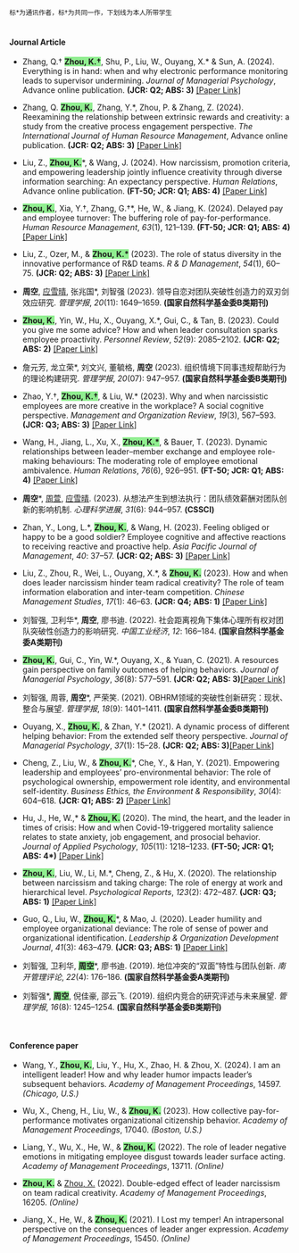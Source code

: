 <span style="font-size: smaller;">标*为通讯作者，标†为共同一作，下划线为本人所带学生</span><br>
<br>
#### Journal Article
- Zhang, Q.† <strong style="background-color: lightgreen;">Zhou, K.†</strong>, Shu, P., Liu, W., Ouyang, X.* & Sun, A. (2024). Everything is in hand: when and why electronic performance monitoring leads to supervisor undermining. *Journal of Managerial Psychology*, Advance online publication. <strong>(JCR: Q2; ABS: 3)</strong> [[Paper Link]](https://doi.org/10.1108/JMP-11-2023-0686)

- Zhang, Q. <strong style="background-color: lightgreen;">Zhou, K.</strong>, Zhang, Y.*, Zhou, P. & Zhang, Z. (2024). Reexamining the relationship between extrinsic rewards and creativity: a study from the creative process engagement perspective. *The International Journal of Human Resource Management*, Advance online publication. <strong>(JCR: Q2; ABS: 3)</strong> [[Paper Link]](https://doi.org/10.1080/09585192.2024.2347645)

- Liu, Z., <strong style="background-color: lightgreen;">Zhou, K.</strong>*, & Wang, J. (2024). How narcissism, promotion criteria, and empowering leadership jointly influence creativity through diverse information searching: An expectancy perspective. *Human Relations*, Advance online publication. <strong>(FT-50; JCR: Q1; ABS: 4)</strong> [[Paper Link]](https://doi.org/10.1177/00187267241239855)

- <strong style="background-color: lightgreen;">Zhou, K.</strong>, Xia, Y.†, Zhang, G.†*, He, W., & Jiang, K. (2024). Delayed pay and employee turnover: The buffering role of pay-for-performance. *Human Resource Management*, *63*(1), 121–139. <strong>(FT-50; JCR: Q1; ABS: 4)</strong>  [[Paper Link]](https://doi.org/10.1002/hrm.22191) 

- Liu, Z., Ozer, M., & <strong style="background-color: lightgreen;">Zhou, K.*</strong> (2023). The role of status diversity in the innovative performance of R&D teams. *R & D Management*, *54*(1), 60–75. <strong>(JCR: Q2; ABS: 3)</strong> [[Paper Link]](https://doi.org/10.1111/radm.12643) 

- <strong>周空</strong>, <ins>应雪晴</ins>, 张兆国*, 刘智强 (2023). 领导自恋对团队突破性创造力的双刃剑效应研究. *管理学报*, *20*(11): 1649–1659. <strong>(国家自然科学基金委B类期刊)</strong>

- <strong style="background-color: lightgreen;">Zhou, K.</strong>, Yin, W., Hu, X., Ouyang, X.*, Gui, C., & Tan, B. (2023). Could you give me some advice? How and when leader consultation sparks employee proactivity. *Personnel Review*, *52*(9): 2085–2102. <strong>(JCR: Q2; ABS: 2)</strong> [[Paper Link]](https://doi.org/10.1108/PR-01-2021-0040) 

- 詹元芳, 龙立荣*, 刘文兴, 董毓格, <strong>周空</strong> (2023). 组织情境下同事违规帮助行为的理论构建研究. *管理学报*, *20*(07): 947–957. <strong>(国家自然科学基金委B类期刊)</strong>

- Zhao, Y.†, <strong style="background-color: lightgreen;">Zhou, K.†</strong>, & Liu, W.* (2023). Why and when narcissistic employees are more creative in the workplace? A social cognitive perspective. *Management and Organization Review*, *19*(3), 567–593. <strong>(JCR: Q3; ABS: 3)</strong> [[Paper Link]](https://doi.org/10.1017/mor.2022.42) 

- Wang, H., Jiang, L., Xu, X., <strong style="background-color: lightgreen;">Zhou, K.*</strong>, & Bauer, T. (2023). Dynamic relationships between leader–member exchange and employee role-making behaviours: The moderating role of employee emotional ambivalence. *Human Relations*, *76*(6), 926–951. <strong>(FT-50; JCR: Q1; ABS: 4)</strong> [[Paper Link]](https://doi.org/10.1177/00187267221075253) 

- <strong>周空</strong>*, <ins>周萱</ins>, <ins>应雪晴</ins>. (2023). 从想法产生到想法执行：团队绩效薪酬对团队创新的影响机制. *心理科学进展*, *31*(6): 944–957. <strong>(CSSCI)</strong>

- Zhan, Y., Long, L.*, <strong style="background-color: lightgreen;">Zhou, K.</strong>, & Wang, H. (2023). Feeling obliged or happy to be a good soldier? Employee cognitive and affective reactions to receiving reactive and proactive help. *Asia Pacific Journal of Management*, *40*: 37–57. <strong>(JCR: Q2; ABS: 3)</strong> [[Paper Link]](https://doi.org/10.1007/s10490-021-09774-w) 

- Liu, Z., Zhou, R., Wei, L., Ouyang, X.*, & <strong style="background-color: lightgreen;">Zhou, K.</strong> (2023). How and when does leader narcissism hinder team radical creativity? The role of team information elaboration and inter-team competition. *Chinese Management Studies*, *17*(1): 46–63. <strong>(JCR: Q4; ABS: 1)</strong> [[Paper Link]](https://doi.org/10.1108/CMS-08-2021-0347) 

- 刘智强, 卫利华*, <strong>周空</strong>, 廖书迪. (2022). 社会距离视角下集体心理所有权对团队突破性创造力的影响研究. *中国工业经济*, *12*: 166–184. <strong>(国家自然科学基金委A类期刊)</strong>

- <strong style="background-color: lightgreen;">Zhou, K.</strong>, Gui, C., Yin, W.*, Ouyang, X., & Yuan, C. (2021). A resources gain perspective on family outcomes of helping behaviors. *Journal of Managerial Psychology*, *36*(8): 577–591. <strong>(JCR: Q2; ABS: 3)</strong>[[Paper Link]](https://doi.org/10.1108/JMP-09-2020-0473) 
                     
- 刘智强, 周蓉, <strong>周空</strong>*, 严荣笑. (2021). OBHRM领域的突破性创新研究：现状、整合与展望. *管理学报*, *18*(9): 1401–1411. <strong>(国家自然科学基金委B类期刊)</strong>

- Ouyang, X., <strong style="background-color: lightgreen;">Zhou, K.</strong>, & Zhan, Y.* (2021). A dynamic process of different helping behavior: From the extended self theory perspective. *Journal of Managerial Psychology*, *37*(1): 15–28. <strong>(JCR: Q2; ABS: 3)</strong>[[Paper Link]](https://doi.org/10.1108/JMP-10-2020-0573) 

- Cheng, Z., Liu, W., & <strong style="background-color: lightgreen;">Zhou, K.</strong>*, Che, Y., & Han, Y. (2021). Empowering leadership and employees’ pro-environmental behavior: The role of psychological ownership, empowerment role identity, and environmental self-identity. *Business Ethics, the Environment & Responsibility*, *30*(4): 604–618. <strong>(JCR: Q1; ABS: 2)</strong> [[Paper Link]](https://doi.org/10.1111/beer.12366) 

- Hu, J., He, W.,* & <strong style="background-color: lightgreen;">Zhou, K.</strong> (2020). The mind, the heart, and the leader in times of crisis: How and when Covid-19-triggered mortality salience relates to state anxiety, job engagement, and prosocial behavior. *Journal of Applied Psychology*, *105*(11): 1218–1233. <strong>(FT-50; JCR: Q1; ABS: 4*)</strong> [[Paper Link]](https://doi.org/10.1037/apl0000620) 

- <strong style="background-color: lightgreen;">Zhou, K.</strong>, Liu, W., Li, M.*, Cheng, Z., & Hu, X. (2020). The relationship between narcissism and taking charge: The role of energy at work and hierarchical level. *Psychological Reports*, *123*(2): 472–487. <strong>(JCR: Q3; ABS: 1)</strong> [[Paper Link]](https://doi.org/10.1177/0033294118811615) 

- Guo, Q., Liu, W., <strong style="background-color: lightgreen;">Zhou, K.</strong>*, & Mao, J. (2020). Leader humility and employee organizational deviance: The role of sense of power and organizational identification. *Leadership & Organization Development Journal*, *41*(3): 463–479. <strong>(JCR: Q3; ABS: 1)</strong> [[Paper Link]](https://doi.org/10.1108/LODJ-07-2019-0287) 
    
- 刘智强, 卫利华, <strong style="background-color: lightgreen;">周空</strong>*, 廖书迪. (2019). 地位冲突的“双面”特性与团队创新. *南开管理评论*, *22*(4): 176–186. <strong>(国家自然科学基金委A类期刊)</strong>

- 刘智强*, <strong style="background-color: lightgreen;">周空</strong>, 倪佳豪, 邵云飞. (2019). 组织内竞合的研究评述与未来展望. *管理学报*, *16*(8): 1245–1254. <strong>(国家自然科学基金委B类期刊)</strong>

<br>

#### Conference paper

- Wang, Y., <strong style="background-color: lightgreen;">Zhou, K.</strong>, Liu, Y., Hu, X., Zhao, H. & Zhou, X. (2024). I am an intelligent leader! How and why leader humor impacts leader’s subsequent behaviors. *Academy of Management Proceedings*, 14597. *(Chicago, U.S.)*

- Wu, X., Cheng, H., Liu, W., & <strong style="background-color: lightgreen;">Zhou, K.</strong> (2023). How collective pay-for-performance motivates organizational citizenship behavior. *Academy of Management Proceedings*, 17040. *(Boston, U.S.)*

- Liang, Y., Wu, X., He, W., & <strong style="background-color: lightgreen;">Zhou, K.</strong> (2022). The role of leader negative emotions in mitigating employee disgust towards leader surface acting. *Academy of Management Proceedings*, 13711. *(Online)*

- <strong style="background-color: lightgreen;">Zhou, K.</strong> & <ins>Zhou, X.</ins> (2022). Double-edged effect of leader narcissism on team radical creativity. *Academy of Management Proceedings*, 16205. *(Online)*

- Jiang, X., He, W., & <strong style="background-color: lightgreen;">Zhou, K.</strong> (2021). I Lost my temper! An intrapersonal perspective on the consequences of leader anger expression. *Academy of Management Proceedings*, 15450. *(Online)*
